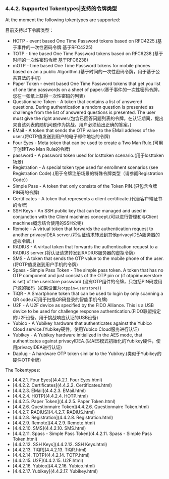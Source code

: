 ### 4.4.2. Supported Tokentypes|支持的令牌类型

At the moment the following tokentypes are supported:

目前支持以下令牌类型：

* HOTP - event based One Time Password tokens based on RFC4225.(基于事件的一次性密码令牌 基于RFC4225)
* TOTP - time based One Time Password tokens based on RFC6238.(基于时间的一次性密码令牌 基于RFC6238)
* mOTP - time based One Time Password tokens for mobile phones based on an a public Algorithm.(基于时间的一次性密码令牌，用于基于公共算法的手机)
* Paper Token - event based One Time Password tokens that get you list of one time passwords on a sheet of paper.(基于事件的一次性密码令牌，您在一张纸上获得一次性密码的列表)
* Questionnaire Token - A token that contains a list of answered questions. During authentication a random question is presented as challenge from the list of answered questions is presented. The user must give the right answer.(包含已回答问题列表的令牌。在认证期间，提出来自该列表的随机问题作为挑战。用户必须给出正确的答案。)
* EMail - A token that sends the OTP value to the EMail address of the user.(将OTP值发送到用户的电子邮件地址的令牌)
* Four Eyes - Meta token that can be used to create a Two Man Rule.(可用于创建Two Man Rule的令牌)
* password - A password token used for losttoken scenario.(用于losttoken场景)
* Registration - A special token type used for enrollment scenarios (see Registration Code).(用于令牌注册场景的特殊令牌类型（请参阅Registration Code）)
* Simple Pass - A token that only consists of the Token PIN.(只包含令牌PIN码的令牌)
* Certificates - A token that represents a client certificate.(代替客户端证书的令牌)
* SSH Keys - An SSH public key that can be managed and used in conjunction with the Client machines concept.(可以进行管理和与Client machines概念结合使用的SSH公钥)
* Remote - A virtual token that forwards the authentication request to another privacyIDEA server.(将认证请求转发到其他privacyIDEA服务器的虚拟令牌。)
* RADIUS - A virtual token that forwards the authentication request to a RADIUS server.(将认证请求转发到RADIUS服务器的虚拟令牌)
* SMS - A token that sends the OTP value to the mobile phone of the user.(将OTP值发送到用户手机的令牌)
* Spass - Simple Pass Token - The simple pass token. A token that has no OTP component and just consists of the OTP pin or (if otppin=userstore is set) of the userstore password.(没有OTP组件的令牌，只包括PIN码或用户源的密码（如果设置为`otppin=userstore`）)
* TiQR - A Smartphone token that can be used to login by only scanning a QR code.(可用于扫描QR码登录的智能手机令牌)
* U2F - A U2F device as specified by the FIDO Alliance. This is a USB device to be used for challenge response authentication.(FIDO联盟指定的U2F设备。用于挑战响应认证的USB设备)
* Yubico - A Yubikey hardware that authenticates against the Yubico Cloud service.(Yubikey硬件，使用Yubico Cloud服务进行认证)
* Yubikey - A Yubikey hardware initialized in the AES mode, that authenticates against privacyIDEA.(以AES模式初始化的Yubikey硬件，使用privacyIDEA进行认证)
* Daplug - A hardware OTP token similar to the Yubikey.(类似于Yubikey的硬件OTP令牌)

The Tokentypes:

* [4.4.2.1. Four Eyes](4.4.2.1. Four Eyes.html)
* [4.4.2.2. Certificates](4.4.2.2. Certificates.html)
* [4.4.2.3. EMail](4.4.2.3. EMail.html)
* [4.4.2.4. HOTP](4.4.2.4. HOTP.html)
* [4.4.2.5. Paper Token](4.4.2.5. Paper Token.html)
* [4.4.2.6. Questionnaire Token](4.4.2.6. Questionnaire Token.html)
* [4.4.2.7. RADIUS](4.4.2.7. RADIUS.html)
* [4.4.2.8. Registration](4.4.2.8. Registration.html)
* [4.4.2.9. Remote](4.4.2.9. Remote.html)
* [4.4.2.10. SMS](4.4.2.10. SMS.html)
* [4.4.2.11. Spass - Simple Pass Token](4.4.2.11. Spass - Simple Pass Token.html)
* [4.4.2.12. SSH Keys](4.4.2.12. SSH Keys.html)
* [4.4.2.13. TiQR](4.4.2.13. TiQR.html)
* [4.4.2.14. TOTP](4.4.2.14. TOTP.html)
* [4.4.2.15. U2F](4.4.2.15. U2F.html)
* [4.4.2.16. Yubico](4.4.2.16. Yubico.html)
* [4.4.2.17. Yubikey](4.4.2.17. Yubikey.html)